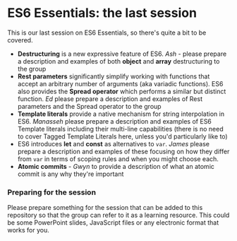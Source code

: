 # ES6 Essentials: the last session

This is our last session on ES6 Essentials, so there's quite a bit to be covered.

* **Destructuring** is a new expressive feature of ES6. _Ash_ - please prepare a description and examples of both **object** and **array** destructuring to the group
* **Rest parameters** significantly simplify working with functions that accept an arbitrary number of arguments (aka variadic functions). ES6 also provides the **Spread operator** which performs a similar but distinct function. _Ed_ please prepare a description and examples of Rest parameters and the Spread operator to the group
* **Template literals** provide a native mechanism for string interpolation in ES6. _Manasseh_ please prepare a description and examples of ES6 Template literals including their multi-line capabilities (there is no need to cover Tagged Template Literals here, unless you'd particularly like to)
* ES6 introduces **let** and **const** as alternatives to `var`. _James_ please prepare a description and examples of these focusing on how they differ from `var` in terms of scoping rules and when you might choose each. 
* **Atomic commits** - _Gwyn_ to provide a description of what an atomic commit is any why they're important

### Preparing for the session

Please prepare something for the session that can be added to this repository so that the group can refer to it as a learning resource. This could be some PowerPoint slides, JavaScript files or any electronic format that works for you. 